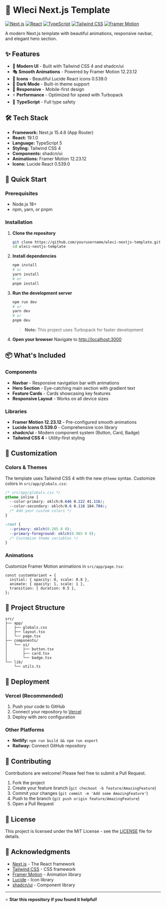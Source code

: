 # 🚀 Wleci Next.js Template

[![Next.js](https://img.shields.io/badge/Next.js-15.4.6-black?style=for-the-badge&logo=next.js)](https://nextjs.org/)
[![React](https://img.shields.io/badge/React-19.1.0-61DAFB?style=for-the-badge&logo=react)](https://reactjs.org/)
[![TypeScript](https://img.shields.io/badge/TypeScript-5-blue?style=for-the-badge&logo=typescript)](https://www.typescriptlang.org/)
[![Tailwind CSS](https://img.shields.io/badge/Tailwind_CSS-4-38B2AC?style=for-the-badge&logo=tailwind-css)](https://tailwindcss.com/)
[![Framer Motion](https://img.shields.io/badge/Framer_Motion-12.23.12-0055FF?style=for-the-badge&logo=framer)](https://www.framer.com/motion/)

A modern Next.js template with beautiful animations, responsive navbar, and elegant hero section.

## ✨ Features

- 🎨 **Modern UI** - Built with Tailwind CSS 4 and shadcn/ui
- 🎭 **Smooth Animations** - Powered by Framer Motion 12.23.12
- 🎯 **Icons** - Beautiful Lucide React icons 0.539.0
- 🌙 **Dark Mode** - Built-in theme support
- 📱 **Responsive** - Mobile-first design
- ⚡ **Performance** - Optimized for speed with Turbopack
- 🔧 **TypeScript** - Full type safety

## 🛠️ Tech Stack

- **Framework:** Next.js 15.4.6 (App Router)
- **React:** 19.1.0
- **Language:** TypeScript 5
- **Styling:** Tailwind CSS 4
- **Components:** shadcn/ui
- **Animations:** Framer Motion 12.23.12
- **Icons:** Lucide React 0.539.0

## 🚀 Quick Start

### Prerequisites

- Node.js 18+
- npm, yarn, or pnpm

### Installation

1. **Clone the repository**

   ```bash
   git clone https://github.com/yourusername/wleci-nextjs-template.git
   cd wleci-nextjs-template
   ```

2. **Install dependencies**

   ```bash
   npm install
   # or
   yarn install
   # or
   pnpm install
   ```

3. **Run the development server**

   ```bash
   npm run dev
   # or
   yarn dev
   # or
   pnpm dev
   ```

   > **Note:** This project uses Turbopack for faster development

4. **Open your browser**
   Navigate to [http://localhost:3000](http://localhost:3000)

## 📦 What's Included

### Components

- **Navbar** - Responsive navigation bar with animations
- **Hero Section** - Eye-catching main section with gradient text
- **Feature Cards** - Cards showcasing key features
- **Responsive Layout** - Works on all device sizes

### Libraries

- **Framer Motion 12.23.12** - Pre-configured smooth animations
- **Lucide Icons 0.539.0** - Comprehensive icon library
- **shadcn/ui** - Modern component system (Button, Card, Badge)
- **Tailwind CSS 4** - Utility-first styling

## 🎨 Customization

### Colors & Themes

The template uses Tailwind CSS 4 with the new `@theme` syntax. Customize colors in `src/app/globals.css`:

```css
/* src/app/globals.css */
@theme inline {
  --color-primary: oklch(0.646 0.222 41.116);
  --color-secondary: oklch(0.6 0.118 184.704);
  /* Add your custom colors */
}

:root {
  --primary: oklch(0.205 0 0);
  --primary-foreground: oklch(0.985 0 0);
  /* Customize theme variables */
}
```

### Animations

Customize Framer Motion animations in `src/app/page.tsx`:

```tsx
const customVariant = {
  initial: { opacity: 0, scale: 0.8 },
  animate: { opacity: 1, scale: 1 },
  transition: { duration: 0.5 },
};
```

## 📁 Project Structure

```
src/
├── app/
│   ├── globals.css
│   ├── layout.tsx
│   └── page.tsx
├── components/
│   └── ui/
│       ├── button.tsx
│       ├── card.tsx
│       └── badge.tsx
└── lib/
    └── utils.ts
```

## 🚀 Deployment

### Vercel (Recommended)

1. Push your code to GitHub
2. Connect your repository to [Vercel](https://vercel.com)
3. Deploy with zero configuration

### Other Platforms

- **Netlify:** `npm run build && npm run export`
- **Railway:** Connect GitHub repository

## 🤝 Contributing

Contributions are welcome! Please feel free to submit a Pull Request.

1. Fork the project
2. Create your feature branch (`git checkout -b feature/AmazingFeature`)
3. Commit your changes (`git commit -m 'Add some AmazingFeature'`)
4. Push to the branch (`git push origin feature/AmazingFeature`)
5. Open a Pull Request

## 📄 License

This project is licensed under the MIT License - see the [LICENSE](LICENSE) file for details.

## 🙏 Acknowledgments

- [Next.js](https://nextjs.org/) - The React framework
- [Tailwind CSS](https://tailwindcss.com/) - CSS framework
- [Framer Motion](https://www.framer.com/motion/) - Animation library
- [Lucide](https://lucide.dev/) - Icon library
- [shadcn/ui](https://ui.shadcn.com/) - Component library

---

⭐ **Star this repository if you found it helpful!**
